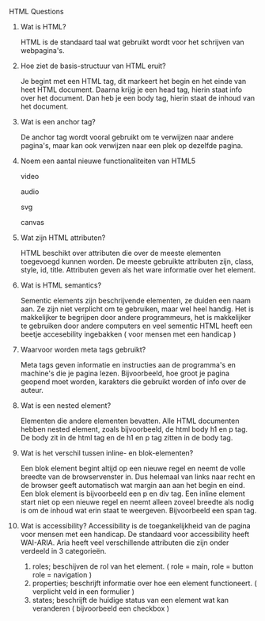  HTML Questions



1. Wat is HTML?

   HTML is de standaard taal wat gebruikt wordt voor het schrijven van webpagina's.
2. Hoe ziet de basis-structuur van HTML eruit?

   Je begint met een HTML tag, dit markeert het begin en het einde van heet HTML document.
   Daarna krijg je een head tag, hierin staat info over het document.
   Dan heb je een body tag, hierin staat de inhoud van het document. 

3. Wat is een anchor tag?

   De anchor tag wordt vooral gebruikt om te verwijzen naar andere pagina's, maar kan ook verwijzen naar een plek op dezelfde pagina. 

4. Noem een aantal nieuwe functionaliteiten van HTML5

   video

   audio

   svg

   canvas

5. Wat zijn HTML attributen?

   HTML beschikt over attributen die over de meeste elementen toegevoegd kunnen worden. De meeste gebruikte attributen zijn, class, style, id, title. Attributen geven als het ware informatie over het element. 

6. Wat is HTML semantics?

   Sementic elements zijn beschrijvende elementen, ze duiden een naam aan. Ze zijn niet verplicht om te gebruiken, maar wel heel handig. Het is makkelijker te begrijpen door andere programmeurs, het is makkelijker te gebruiken door andere computers en veel sementic HTML heeft een beetje accesebility ingebakken ( voor mensen met een handicap )

7. Waarvoor worden meta tags gebruikt?

   Meta tags geven informatie en instructies aan de programma's en machine's die je pagina lezen. Bijvoorbeeld, hoe groot je pagina geopend moet worden, karakters die gebruikt worden of info over de auteur. 

8. Wat is een nested element?

   Elementen die andere elementen bevatten. Alle HTML documenten hebben nested element, zoals bijvoorbeeld, de html body h1 en p tag. De body zit in de html tag en de h1 en p tag zitten in de body tag.

9. Wat is het verschil tussen inline- en blok-elementen?

   Een blok element begint altijd op een nieuwe regel en neemt de volle breedte van de browservenster in. Dus helemaal van links naar recht en de browser geeft automatisch wat margin aan aan het begin en eind. Een blok element is bijvoorbeeld een p en div tag. Een inline element start niet op een nieuwe regel en neemt alleen zoveel breedte als nodig is om de inhoud wat erin staat te weergeven. Bijvoorbeeld een span tag.

10. Wat is accessibility?
    Accessibility is de toegankelijkheid van de pagina voor mensen met een handicap. De standaard voor accessibility heeft WAI-ARIA. Aria heeft veel verschillende attributen die zijn onder verdeeld in 3 categorieën. 
    1. roles; beschijven de rol van het element. ( role = main, role = button role = navigation )
    2. properties; beschrijft informatie over hoe een element functioneert. ( verplicht veld in een formulier ) 
    3. states; beschrijft de huidige status van een element wat kan veranderen ( bijvoorbeeld een checkbox )
     